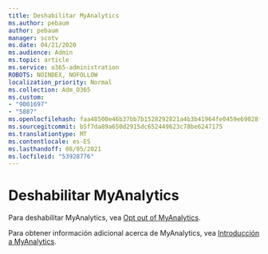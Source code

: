 ```yaml
---
title: Deshabilitar MyAnalytics
ms.author: pebaum
author: pebaum
manager: scotv
ms.date: 04/21/2020
ms.audience: Admin
ms.topic: article
ms.service: o365-administration
ROBOTS: NOINDEX, NOFOLLOW
localization_priority: Normal
ms.collection: Adm_O365
ms.custom:
- "9001697"
- "5887"
ms.openlocfilehash: faa48500e46b37bb7b1528292821a4b3b41964fe0459e69028f990aa10a81fd8
ms.sourcegitcommit: b5f7da89a650d2915dc652449623c78be6247175
ms.translationtype: MT
ms.contentlocale: es-ES
ms.lasthandoff: 08/05/2021
ms.locfileid: "53928776"
---
```

# <a name="disable-myanalytics"></a>Deshabilitar MyAnalytics

Para deshabilitar MyAnalytics, vea [Opt out of MyAnalytics](https://docs.microsoft.com/workplace-analytics/myanalytics/use/opt-out-of-mya). 

Para obtener información adicional acerca de MyAnalytics, vea [Introducción a MyAnalytics](https://docs.microsoft.com/workplace-analytics/myanalytics/mya-landing-page).
